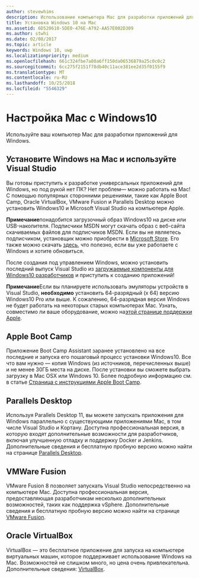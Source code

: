 ```yaml
---
author: stevewhims
description: Использование компьютера Mac для разработки приложений для Windows.
title: Установка Windows 10 на Mac
ms.assetid: 6D520610-5DE0-476E-A792-AA57E002D309
ms.author: stwhi
ms.date: 02/08/2017
ms.topic: article
keywords: Windows 10, uwp
ms.localizationpriority: medium
ms.openlocfilehash: 661c324fbe7a80a6ff150da06536879a25c0c0c2
ms.sourcegitcommit: 6cc275f2151f78db40c11ace381ee2d35f0155f9
ms.translationtype: MT
ms.contentlocale: ru-RU
ms.lasthandoff: 10/25/2018
ms.locfileid: "5546329"
---
```

# <a name="setting-up-your-mac-with-windows-10"></a>Настройка Mac с Windows10


Используйте ваш компьютер Mac для разработки приложений для Windows.

## <a name="run-windows-on-your-mac-and-use-visual-studio"></a>Установите Windows на Mac и используйте Visual Studio

Вы готовы приступить к разработке универсальных приложений для Windows, но под рукой нет ПК? Нет проблем— можно работать на Mac! С помощью популярных сторонними решениями, такие как Apple Boot Camp, Oracle VirtualBox, VMware Fusion и Parallels Desktop можно установить Windows10 и Microsoft Visual Studio на компьютере Apple.

**Примечание**понадобится загрузочный образ Windows10 на диске или USB-накопителя. Подписчики MSDN могут скачать образ с веб-сайта скачиваемых файлов для подписчиков MSDN. Если вы не являетесь подписчиком, установщик можно приобрести в [Microsoft Store](http://apps.microsoft.com/windows/app). Его также можно скачать [здесь](http://go.microsoft.com/fwlink/?LinkId=623906), что полезно, если вы уже работаете с Windows и хотите обновиться.

После создания под управлением Windows, можно установить последний выпуск Visual Studio из [загружаемые компоненты для Windows10 разработчиков](https://developer.microsoft.com/en-us/windows/downloads) и приступить к созданию приложений!

**Примечание**Если вы планируете использовать эмуляторы устройств в Visual Studio, **необходимо** установить 64-разрядный (x 64) версию Windows10 Pro или выше. К сожалению, 64-разрядная версия Windows не будет работать на некоторых старых компьютерах Mac. Узнать, совместимо ли ваше оборудование, можно на[этой странице поддержки Apple](http://go.microsoft.com/fwlink/p/?LinkID=397959).

## <a name="apple-boot-camp"></a>Apple Boot Camp

Приложение Boot Camp Assistant заранее установлено на все последние и запуска его пошаговый процесс установки Windows10. Все что вам нужно — копия Windows (из источников, перечисленных выше) и не менее 30ГБ места на диске. После установки вы сможете выбрать загрузку в Mac OSX или Windows 10. Более подробную информацию см. в статье [Страница с инструкциями Apple Boot Camp](http://go.microsoft.com/fwlink/?LinkId=623912).

## <a name="parallels-desktop"></a>Parallels Desktop

Используя Parallels Desktop 11, вы можете запускать приложения для Windows параллельно с существующими приложениями Mac, в том числе Visual Studio и Кортану. Доступна профессиональная версия, в которую входят дополнительные возможности для разработчиков, включая улучшенную отладку и поддержку Docker и Jenkins. Дополнительные сведения и бесплатную пробную версию можно найти на странице [Parallels Desktop](http://go.microsoft.com/fwlink/p/?LinkId=281827).

## <a name="vmware-fusion"></a>VMWare Fusion

VMware Fusion 8 позволяет запускать Visual Studio непосредственно на компьютере Mac. Доступна профессиональная версия, предоставляющая разработчикам несколько дополнительных возможностей, таких как поддержка vSphere. Дополнительные сведения и бесплатную пробную версию можно найти на странице [VMware Fusion](http://go.microsoft.com/fwlink/p/?LinkId=281826).

## <a name="oracle-virtualbox"></a>Oracle VirtualBox

VirtualBox — это бесплатное приложение для запуска на компьютере виртуальных машин, которое поддерживает использование Windows на Mac. Возможностей не слишком много, но цена очень привлекательна. Дополнительные сведения: [VirtualBox](http://go.microsoft.com/fwlink/p/?LinkId=280599).

